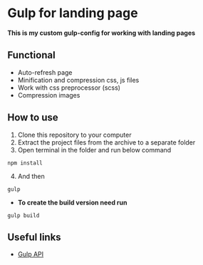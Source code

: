 # Gulp for landing page

**This is my custom gulp-config for working with landing pages**

## Functional

* Auto-refresh page
* Minification and compression css, js files
* Work with css preprocessor (scss)
* Compression images

## How to use

1. Clone this repository to your computer
2. Extract the project files from the archive to a separate folder
3. Open terminal in the folder and run below command

```
npm install
```

4. And then

```
gulp
```

* **To create the build version need run**

```
gulp build
```

## Useful links

* [Gulp API](https://gulpjs.com/docs/en/api/concepts/)